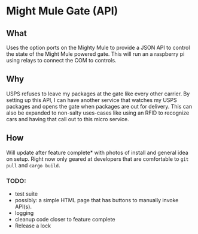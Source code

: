 # Might Mule Gate (API)

## What
Uses the option ports on the Mighty Mule to provide a JSON API
to control the state of the Might Mule powered gate. This will
run an a raspberry pi using relays to connect the COM to controls.

## Why
USPS refuses to leave my packages at the gate like every other carrier.
By setting up this API, I can have another service that watches my USPS packages
and opens the gate when packages are out for delivery. This can also be
expanded to non-salty uses-cases like using an RFID to recognize cars and
having that call out to this micro service.

## How
Will update after feature complete* with photos of install and general idea on setup.
Right now only geared at developers that are comfortable to `git pull`
and `cargo build`.

### TODO:
* test suite
* possibly: a simple HTML page that has buttons to manually invoke API(s).
* logging
* cleanup code closer to feature complete
* Release a lock
